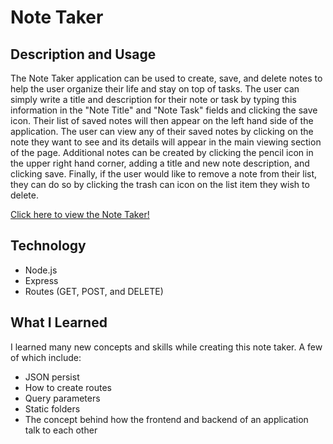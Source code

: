 # Note Taker
## Description and Usage
The Note Taker application can be used to create, save, and delete notes to help the user organize their life and stay on top of tasks.
The user can simply write a title and description for their note or task by typing this information in the "Note Title" and "Note Task" fields and clicking the save icon. Their list of saved notes will then appear on the left hand side of the application. The user can view any of their saved notes by clicking on the note they want to see and its details will appear in the main viewing section of the page. Additional notes can be created by clicking the pencil icon in the upper right hand corner, adding a title and new note description, and clicking save. Finally, if the user would like to remove a note from their list, they can do so by clicking the trash can icon on the list item they wish to delete.


[Click here to view the Note Taker!](https://note-taker-application.herokuapp.com/)


## Technology
* Node.js
* Express
* Routes (GET, POST, and DELETE)
  
## What I Learned
I learned many new concepts and skills while creating this note taker. A few of which include:
* JSON persist
* How to create routes
* Query parameters
* Static folders
* The concept behind how the frontend and backend of an application talk to each other
